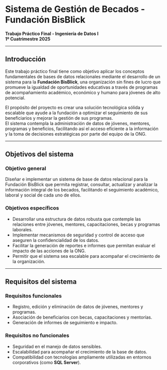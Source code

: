 # Sistema de Gestión de Becados - Fundación BisBlick

**Trabajo Práctico Final - Ingeniería de Datos I**  
**1º Cuatrimestre 2025**

---

## Introducción

Este trabajo práctico final tiene como objetivo aplicar los conceptos fundamentales de bases de datos relacionales mediante el desarrollo de un sistema para la **Fundación BisBlick**, una organización sin fines de lucro que promueve la igualdad de oportunidades educativas a través de programas de acompañamiento académico, económico y humano para jóvenes de alto potencial.

El propósito del proyecto es crear una solución tecnológica sólida y escalable que ayude a la fundación a optimizar el seguimiento de sus beneficiarios y mejorar la gestión de sus programas.  
El sistema contempla la administración de datos de jóvenes, mentores, programas y beneficios, facilitando así el acceso eficiente a la información y la toma de decisiones estratégicas por parte del equipo de la ONG.

---

## Objetivos del sistema

### Objetivo general

Diseñar e implementar un sistema de base de datos relacional para la Fundación BisBlick que permita registrar, consultar, actualizar y analizar la información integral de los becados, facilitando el seguimiento académico, laboral y social de cada uno de ellos.

### Objetivos específicos

- Desarrollar una estructura de datos robusta que contemple las relaciones entre jóvenes, mentores, capacitaciones, becas y programas laborales.
- Implementar mecanismos de seguridad y control de acceso que aseguren la confidencialidad de los datos.
- Facilitar la generación de reportes e informes que permitan evaluar el impacto de las acciones de la ONG.
- Permitir que el sistema sea escalable para acompañar el crecimiento de la organización.

---

## Requisitos del sistema

### Requisitos funcionales

- Registro, edición y eliminación de datos de jóvenes, mentores y programas.
- Asociación de beneficiarios con becas, capacitaciones y mentorías.
- Generación de informes de seguimiento e impacto.

### Requisitos no funcionales

- Seguridad en el manejo de datos sensibles.
- Escalabilidad para acompañar el crecimiento de la base de datos.
- Compatibilidad con tecnologías ampliamente utilizadas en entornos corporativos (como **SQL Server**).